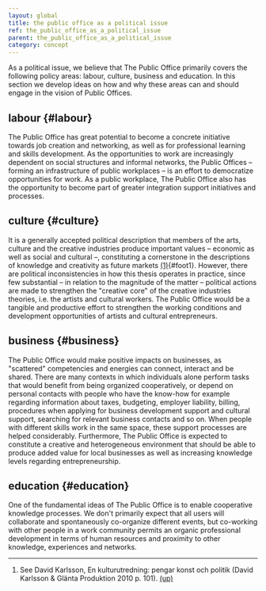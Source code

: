 ```yaml
---
layout: global
title: the public office as a political issue
ref: the_public_office_as_a_political_issue
parent: the_public_office_as_a_political_issue
category: concept
---
```


As a political issue, we believe that The Public Office primarily covers the following policy areas: labour, culture, business and education. In this section we develop ideas on how and why these areas can and should engage in the vision of Public Offices.

## labour {#labour}

The Public Office has great potential to become a concrete initiative towards job creation and networking, as well as for professional learning and skills development. As the opportunities to work are increasingly dependent on social structures and informal networks, the Public Offices – forming an infrastructure of public workplaces – is an effort to democratize opportunities for work. As a public workplace, The Public Office also has the opportunity to become part of greater integration support initiatives and processes.

## culture {#culture}

It is a generally accepted political description that members of the arts, culture and the creative industries produce important values – economic as well as social and cultural –, constituting a cornerstone in the descriptions of knowledge and creativity as future markets [(1)](#footnotes){#foot1}. However, there are political inconsistencies in how this thesis operates in practice, since few substantial – in relation to the magnitude of the matter – political actions are made to strengthen the "creative core" of the creative industries theories, i.e. the artists and cultural workers. The Public Office would be a tangible and productive effort to strengthen the working conditions and development opportunities of artists and cultural entrepreneurs.

## business {#business}

The Public Office would make positive impacts on businesses, as "scattered" competencies and energies can connect, interact and be shared. There are many contexts in which individuals alone perform tasks that would benefit from being organized cooperatively, or depend on personal contacts with people who have the know-how for example regarding information about taxes, budgeting, employer liability, billing, procedures when applying for business development support and cultural support, searching for relevant business contacts and so on. When people with different skills work in the same space, these support processes are helped considerably. Furthermore, The Public Office is expected to constitute a creative and heterogeneous environment that should be able to produce added value for local businesses as well as increasing knowledge levels regarding entrepreneurship.

## education {#education}

One of the fundamental ideas of The Public Office is to enable cooperative knowledge processes. We don't primarily expect that all users will collaborate and spontaneously co-organize different events, but co-working with other people in a work community permits an organic professional development in terms of human resources and proximity to other knowledge, experiences and networks.

<hr id="footnotes"/>

01. See David Karlsson, En kulturutredning: pengar konst och politik (David Karlsson & Glänta Produktion 2010 p. 101). [(up)](#foot1)
